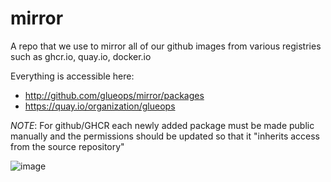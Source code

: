 # mirror
A repo that we use to mirror all of our github images from various registries such as ghcr.io, quay.io, docker.io


Everything is accessible here:
- http://github.com/glueops/mirror/packages
- https://quay.io/organization/glueops

_NOTE_: For github/GHCR each newly added package must be made public manually and the permissions should be updated so that it "inherits access from the source repository"


![image](https://github.com/user-attachments/assets/3badb1a7-e53f-416b-9dd8-d55dea7b9490)
